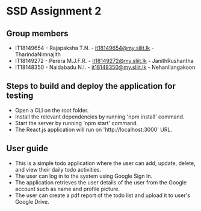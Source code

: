 # SSD Assignment 2

## Group members

* IT18149654 - Rajapaksha T.N. - it18149654@my.sliit.lk - TharindaNimnajith
* IT18149272 - Perera M.J.F.R. - it18149272@my.sliit.lk - JanithRushantha
* IT18148350 - Naidabadu N.I. - it18148350@my.sliit.lk - NehanIlangakoon

## Steps to build and deploy the application for testing

* Open a CLI on the root folder.
* Install the relevant dependencies by running 'npm install' command.
* Start the server by running 'npm start' command.
* The React.js application will run on 'http://localhost:3000' URL.

## User guide

* This is a simple todo application where the user can add, update, delete, and view their daily todo activities.
* The user can log in to the system using Google Sign In.
* The application retrieves the user details of the user from the Google account such as name and profile picture.
* The user can create a pdf report of the todo list and upload it to user's Google Drive.
